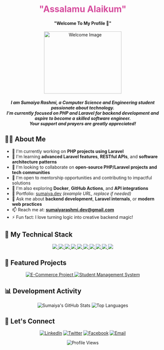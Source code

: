 <h1 align="center"> <span style="color: #d64d9e">"Assalamu Alaikum"</span> </h1>
<h4 align="center"> "Welcome To My Profile 💐" </h4>

<p align="center">
  <img src="https://iili.io/2xvebol.jpg" alt="Welcome Image" width="250" height="200">
</p>

<h5 align="center">
  I am Sumaiya Rashmi, a Computer Science and Engineering student passionate about technology.<br>
  I'm currently focused on PHP and Laravel for backend development and aspire to become a skilled software engineer.<br>
  Your support and prayers are greatly appreciated!
</h5>

## 👩‍💻 About Me
- 🔭 I'm currently working on **PHP projects using Laravel**
- 🌱 I'm learning **advanced Laravel features**, **RESTful APIs**, and **software architecture patterns**
- 👯 I'm looking to collaborate on **open-source PHP/Laravel projects and tech communities**
- 🤝 I'm open to mentorship opportunities and contributing to impactful solutions
- 🧠 I'm also exploring **Docker**, **GitHub Actions**, and **API integrations**
- 💼 Portfolio: [sumaiya.dev](https://sumaiya.dev) *(example URL, replace if needed)*
- 💬 Ask me about **backend development**, **Laravel internals**, or **modern web practices**
- 📫 Reach me at: **sumaiyarashmi.dev@gmail.com**
- ⚡ Fun fact: I love turning logic into creative backend magic!

## 🚀 My Technical Stack
<p align="center">
  <a href="https://www.php.net/" target="_blank"> <img src="https://img.icons8.com/officel/40/000000/php-logo.png"/> </a>
  <a href="https://laravel.com/" target="_blank"> <img src="https://img.icons8.com/fluency/48/000000/laravel.png"/> </a>
  <a href="https://www.mysql.com/" target="_blank"> <img src="https://img.icons8.com/fluency/48/000000/mysql-logo.png"/> </a>
  <a href="https://www.w3.org/html/" target="_blank"> <img src="https://img.icons8.com/color/48/000000/html-5.png"/> </a>
  <a href="https://www.w3schools.com/css/" target="_blank"> <img src="https://img.icons8.com/color/48/000000/css3.png"/> </a>
  <a href="https://getbootstrap.com" target="_blank"> <img src="https://img.icons8.com/color/48/000000/bootstrap.png"/> </a>
  <a href="https://www.javascript.com/" target="_blank"> <img src="https://img.icons8.com/color/48/000000/javascript.png"/> </a>
  <a href="https://git-scm.com/" target="_blank"> <img src="https://img.icons8.com/color/48/000000/git.png"/> </a>
  <a href="https://www.java.com/" target="_blank"> <img src="https://img.icons8.com/color/48/000000/java-coffee-cup-logo.png"/> </a>
  <a href="https://code.visualstudio.com/" target="_blank"> <img src="https://img.icons8.com/fluent/48/000000/visual-studio-code-2019.png"/> </a>
</p>

## 🌟 Featured Projects
<p align="center">
  <a href="https://github.com/sumaiya-18/Laravel-Ecommerce">
    <img src="https://github-readme-stats.vercel.app/api/pin/?username=sumaiya-18&repo=Laravel-Ecommerce&theme=radical" alt="E-Commerce Project">
  </a>
  <a href="https://github.com/sumaiya-18/Student-Management-System">
    <img src="https://github-readme-stats.vercel.app/api/pin/?username=sumaiya-18&repo=Student-Management-System&theme=radical" alt="Student Management System">
  </a>
</p>

## 📊 Development Activity
<p align="center">
  <img alt="Sumaiya's GitHub Stats" src="https://github-readme-stats.vercel.app/api?username=sumaiya-18&show_icons=true&count_private=true&theme=radical&hide_border=true&bg_color=0D1117&title_color=d64d9e&icon_color=d64d9e" />
  <img alt="Top Languages" src="https://github-readme-stats.vercel.app/api/top-langs/?username=sumaiya-18&langs_count=8&count_private=true&layout=compact&theme=radical&hide_border=true&bg_color=0D1117&title_color=d64d9e" />
</p>

## 🌈 Let's Connect
<p align="center">
  <a href="https://www.linkedin.com/in/sumaiya-18/" target="_blank"><img src="https://img.icons8.com/color/48/000000/linkedin.png" alt="LinkedIn"/></a>
  <a href="https://twitter.com/sumaiya_tech" target="_blank"><img src="https://img.icons8.com/color/48/000000/twitter.png" alt="Twitter"/></a>
  <a href="https://www.facebook.com/sumaiya.rashmi.official" target="_blank"><img src="https://img.icons8.com/color/48/000000/facebook.png" alt="Facebook"/></a>
  <a href="mailto:sumaiyarashmi.dev@gmail.com"><img src="https://img.icons8.com/color/48/000000/gmail.png" alt="Email"/></a>
</p>

<p align="center">
  <img src="https://komarev.com/ghpvc/?username=sumaiya-18&label=Profile%20Views&color=d64d9e&style=flat" alt="Profile Views" />
</p>
